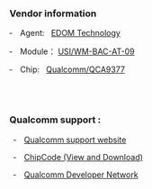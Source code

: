 ### Vendor information

‐&emsp;Agent:  &nbsp; [EDOM Technology](https://www.edomtech.com/en/)

‐&emsp;Module： [USI/WM-BAC-AT-09](https://www.usiglobal.com/en/products?id=9b06a423-d87b-4479-9df6-172d9763db70#description)

‐&emsp;Chip: &nbsp; [Qualcomm/QCA9377](https://www.qualcomm.com/products/qca9377)


</br>
</br>

### Qualcomm support :

&ensp;‐&emsp;[Qualcomm support website](https://www.qualcomm.com/support)

&ensp;‐&emsp;[ChipCode (View and Download)](https://chipcode.qti.qualcomm.com)

&ensp;‐&emsp;[Qualcomm Developer Network](https://developer.qualcomm.com)